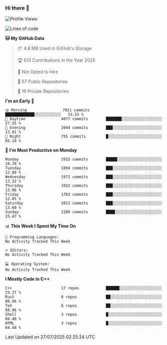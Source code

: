 ### Hi there 👋

<!--
**SemenMartynov/SemenMartynov** is a ✨ _special_ ✨ repository because its `README.md` (this file) appears on your GitHub profile.

Here are some ideas to get you started:

- 🔭 I’m currently working on ...
- 🌱 I’m currently learning ...
- 👯 I’m looking to collaborate on ...
- 🤔 I’m looking for help with ...
- 💬 Ask me about ...
- 📫 How to reach me: ...
- 😄 Pronouns: ...
- ⚡ Fun fact: ...
-->

<!--START_SECTION:waka-->
![Profile Views](http://img.shields.io/badge/Profile%20Views-0-blue)

![Lines of code](https://img.shields.io/badge/From%20Hello%20World%20I%27ve%20Written-7.7%20million%20lines%20of%20code-blue)

**🐱 My GitHub Data** 

> 📦 4.8 MB Used in GitHub's Storage 
 > 
> 🏆 613 Contributions in the Year 2025
 > 
> 🚫 Not Opted to Hire
 > 
> 📜 57 Public Repositories 
 > 
> 🔑 16 Private Repositories 
 > 
**I'm an Early 🐤** 

```text
🌞 Morning                7921 commits        █████████████░░░░░░░░░░░░   53.53 % 
🌆 Daytime                4077 commits        ███████░░░░░░░░░░░░░░░░░░   27.55 % 
🌃 Evening                2044 commits        ███░░░░░░░░░░░░░░░░░░░░░░   13.81 % 
🌙 Night                  755 commits         █░░░░░░░░░░░░░░░░░░░░░░░░   05.10 % 
```
📅 **I'm Most Productive on Monday** 

```text
Monday                   2915 commits        █████░░░░░░░░░░░░░░░░░░░░   19.70 % 
Tuesday                  1894 commits        ███░░░░░░░░░░░░░░░░░░░░░░   12.80 % 
Wednesday                1971 commits        ███░░░░░░░░░░░░░░░░░░░░░░   13.32 % 
Thursday                 1932 commits        ███░░░░░░░░░░░░░░░░░░░░░░   13.06 % 
Friday                   1783 commits        ███░░░░░░░░░░░░░░░░░░░░░░   12.05 % 
Saturday                 2013 commits        ███░░░░░░░░░░░░░░░░░░░░░░   13.60 % 
Sunday                   2289 commits        ████░░░░░░░░░░░░░░░░░░░░░   15.47 % 
```


📊 **This Week I Spent My Time On** 

```text
💬 Programming Languages: 
No Activity Tracked This Week

🔥 Editors: 
No Activity Tracked This Week

💻 Operating System: 
No Activity Tracked This Week
```

**I Mostly Code in C++** 

```text
C++                      17 repos            ██████░░░░░░░░░░░░░░░░░░░   25.37 % 
Rust                     6 repos             ██░░░░░░░░░░░░░░░░░░░░░░░   08.96 % 
TeX                      6 repos             ██░░░░░░░░░░░░░░░░░░░░░░░   08.96 % 
Shell                    3 repos             █░░░░░░░░░░░░░░░░░░░░░░░░   04.48 % 
HTML                     3 repos             █░░░░░░░░░░░░░░░░░░░░░░░░   04.48 % 
```




 Last Updated on 27/07/2025 02:25:24 UTC
<!--END_SECTION:waka-->